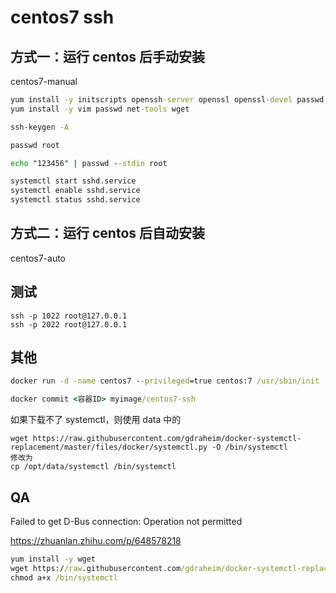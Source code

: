 # centos7 ssh

## 方式一：运行 centos 后手动安装

centos7-manual

```cmd
yum install -y initscripts openssh-server openssl openssl-devel passwd openssh-clients
yum install -y vim passwd net-tools wget

ssh-keygen -A

passwd root

echo "123456" | passwd --stdin root

systemctl start sshd.service
systemctl enable sshd.service
systemctl status sshd.service
```

## 方式二：运行 centos 后自动安装

centos7-auto

## 测试

```
ssh -p 1022 root@127.0.0.1
ssh -p 2022 root@127.0.0.1
```

## 其他

```cmd
docker run -d -name centos7 --privileged=true centos:7 /usr/sbin/init

docker commit <容器ID> myimage/centos7-ssh
```

如果下载不了 systemctl，则使用 data 中的

```
wget https://raw.githubusercontent.com/gdraheim/docker-systemctl-replacement/master/files/docker/systemctl.py -O /bin/systemctl
修改为
cp /opt/data/systemctl /bin/systemctl
```

## QA

Failed to get D-Bus connection: Operation not permitted

https://zhuanlan.zhihu.com/p/648578218

```cmd
yum install -y wget
wget https://raw.githubusercontent.com/gdraheim/docker-systemctl-replacement/master/files/docker/systemctl.py -O /bin/systemctl
chmod a+x /bin/systemctl
```
